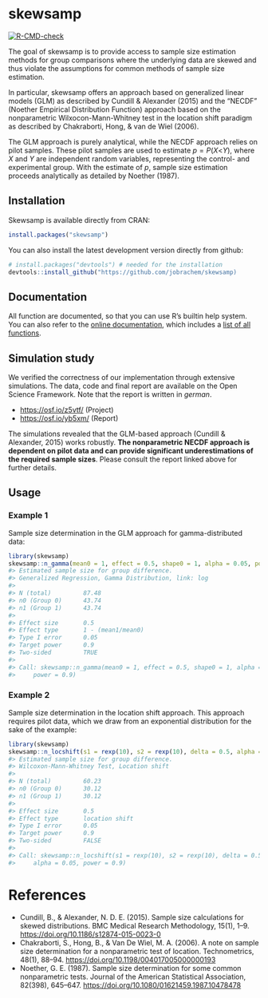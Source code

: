 
<!-- README.md is generated from README.Rmd. Please edit that file -->

# skewsamp

<!-- badges: start -->

[![R-CMD-check](https://github.com/jobrachem/skewsamp/workflows/R-CMD-check/badge.svg)](https://github.com/jobrachem/skewsamp/actions)
<!-- badges: end -->

The goal of skewsamp is to provide access to sample size estimation
methods for group comparisons where the underlying data are skewed and
thus violate the assumptions for common methods of sample size
estimation.

In particular, skewsamp offers an approach based on generalized linear
models (GLM) as described by Cundill & Alexander (2015) and the “NECDF”
(Noether Empirical Distribution Function) approach based on the
nonparametric Wilxocon-Mann-Whitney test in the location shift paradigm
as described by Chakraborti, Hong, & van de Wiel (2006).

The GLM approach is purely analytical, while the NECDF approach relies
on pilot samples. These pilot samples are used to estimate
*p* = *P*(*X*\<*Y*), where *X* and *Y* are independent random variables,
representing the control- and experimental group. With the estimate of
*p*, sample size estimation proceeds analytically as detailed by Noether
(1987).

## Installation

Skewsamp is available directly from CRAN:

``` r
install.packages("skewsamp")
```

You can also install the latest development version directly from
github:

``` r
# install.packages("devtools") # needed for the installation
devtools::install_github("https://github.com/jobrachem/skewsamp)
```

## Documentation

All function are documented, so that you can use R’s builtin help
system. You can also refer to the [online
documentation](https://jobrachem.github.io/skewsamp/), which includes a
[list of all
functions](https://jobrachem.github.io/skewsamp/reference/index.html).

## Simulation study

We verified the correctness of our implementation through extensive
simulations. The data, code and final report are available on the Open
Science Framework. Note that the report is written in *german*.

-   <https://osf.io/z5vtf/> (Project)
-   <https://osf.io/yb5xm/> (Report)

The simulations revealed that the GLM-based approach (Cundill &
Alexander, 2015) works robustly. **The nonparametric NECDF approach is
dependent on pilot data and can provide significant underestimations of
the required sample sizes**. Please consult the report linked above for
further details.

## Usage

### Example 1

Sample size determination in the GLM approach for gamma-distributed
data:

``` r
library(skewsamp)
skewsamp::n_gamma(mean0 = 1, effect = 0.5, shape0 = 1, alpha = 0.05, power = 0.9)
#> Estimated sample size for group difference.
#> Generalized Regression, Gamma Distribution, link: log 
#> 
#> N (total)         87.48 
#> n0 (Group 0)      43.74 
#> n1 (Group 1)      43.74 
#> 
#> Effect size       0.5 
#> Effect type       1 - (mean1/mean0) 
#> Type I error      0.05 
#> Target power      0.9 
#> Two-sided         TRUE 
#> 
#> Call: skewsamp::n_gamma(mean0 = 1, effect = 0.5, shape0 = 1, alpha = 0.05, 
#>     power = 0.9)
```

### Example 2

Sample size determination in the location shift approach. This approach
requires pilot data, which we draw from an exponential distribution for
the sake of the example:

``` r
library(skewsamp)
skewsamp::n_locshift(s1 = rexp(10), s2 = rexp(10), delta = 0.5, alpha = 0.05, power = 0.9)
#> Estimated sample size for group difference.
#> Wilcoxon-Mann-Whitney Test, Location shift 
#> 
#> N (total)         60.23 
#> n0 (Group 0)      30.12 
#> n1 (Group 1)      30.12 
#> 
#> Effect size       0.5 
#> Effect type       location shift 
#> Type I error      0.05 
#> Target power      0.9 
#> Two-sided         FALSE 
#> 
#> Call: skewsamp::n_locshift(s1 = rexp(10), s2 = rexp(10), delta = 0.5, 
#>     alpha = 0.05, power = 0.9)
```

# References

-   Cundill, B., & Alexander, N. D. E. (2015). Sample size calculations
    for skewed distributions. BMC Medical Research Methodology, 15(1),
    1–9. <https://doi.org/10.1186/s12874-015-0023-0>
-   Chakraborti, S., Hong, B., & Van De Wiel, M. A. (2006). A note on
    sample size determination for a nonparametric test of location.
    Technometrics, 48(1), 88–94.
    <https://doi.org/10.1198/004017005000000193>
-   Noether, G. E. (1987). Sample size determination for some common
    nonparametric tests. Journal of the American Statistical
    Association, 82(398), 645–647.
    <https://doi.org/10.1080/01621459.1987.10478478>
